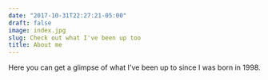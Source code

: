```yaml
---
date: "2017-10-31T22:27:21-05:00"
draft: false
image: index.jpg
slug: Check out what I've been up too
title: About me
---
```

Here you can get a glimpse of what I've been up to since I was born in 1998. 